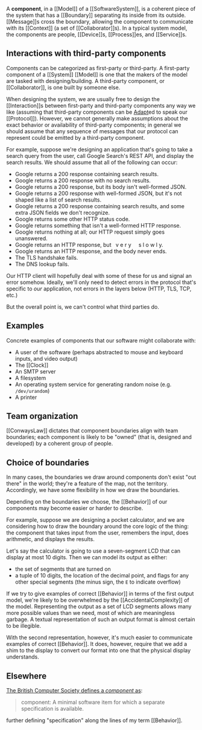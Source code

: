 A **component**, in a [[Model]] of a [[SoftwareSystem]], is a coherent piece of the system that has a [[Boundary]] separating its inside from its outside. [[Message]]s cross the boundary, allowing the component to communicate with its [[Context]] (a set of [[Collaborator]]s). In a typical system model, the components are people, [[Device]]s, [[Process]]es, and [[Service]]s.

## Interactions with third-party components

Components can be categorized as first-party or third-party. A first-party component of a [[System]] [[Model]] is one that the makers of the model are tasked with designing/building. A third-party component, or [[Collaborator]], is one built by someone else.

When designing the system, we are usually free to design the [[Interaction]]s between first-party and third-party components any way we like (assuming that third-party components can be [Adapt](Adapter)ed to speak our [[Protocol]]). However, we cannot generally make assumptions about the exact behavior or availability of third-party components; in general we should assume that any sequence of messages that our protocol can represent could be emitted by a third-party component.

For example, suppose we're designing an application that's going to take a search query from the user, call Google Search's REST API, and display the search results. We should assume that all of the following can occur:

- Google returns a 200 response containing search results.
- Google returns a 200 response with no search results.
- Google returns a 200 response, but its body isn't well-formed JSON.
- Google returns a 200 response with well-formed JSON, but it's not shaped like a list of search results.
- Google returns a 200 response containing search results, and some extra JSON fields we don't recognize.
- Google returns some other HTTP status code.
- Google returns something that isn't a well-formed HTTP response.
- Google returns nothing at all; our HTTP request simply goes unanswered.
- Google returns an HTTP response, but &nbsp; v e r y &nbsp;&nbsp;&nbsp; s l o w l y.
- Google returns an HTTP response, and the body never ends.
- The TLS handshake fails.
- The DNS lookup fails.

Our HTTP client will hopefully deal with some of these for us and signal an error somehow. Ideally, we'll only need to detect errors in the protocol that's specific to _our_ application, not errors in the layers below (HTTP, TLS, TCP, etc.)

But the overall point is, we can't control what third parties do.

## Examples

Concrete examples of components that our software might collaborate with:

- A user of the software (perhaps abstracted to mouse and keyboard inputs, and video output)
- The [[Clock]]
- An SMTP server
- A filesystem
- An operating system service for generating random noise (e.g. `/dev/urandom`)
- A printer

## Team organization

[[ConwaysLaw]] dictates that component boundaries align with team boundaries; each component is likely to be "owned" (that is, designed and developed) by a coherent group of people.

## Choice of boundaries

In many cases, the boundaries we draw around components don't exist "out there" in the world; they're a feature of the map, not the territory. Accordingly, we have some flexibility in how we draw the boundaries.

Depending on the boundaries we choose, the [[Behavior]] of our components may become easier or harder to describe.

For example, suppose we are designing a pocket calculator, and we are considering how to draw the boundary around the core logic of the thing: the component that takes input from the user, remembers the input, does arithmetic, and displays the results.

Let's say the calculator is going to use a seven-segment LCD that can display at most 10 digits. Then we can model its output as either:

- the set of segments that are turned on
- a tuple of 10 digits, the location of the decimal point, and flags for any other special segments (the minus sign, the `E` to indicate overflow)

If we try to give examples of correct [[Behavior]] in terms of the first output model, we're likely to be overwhelmed by the [[AccidentalComplexity]] of the model. Representing the output as a set of LCD segments allows many more possible values than we need, most of which are meaningless garbage. A textual representation of such an output format is almost certain to be illegible.

With the second representation, however, it's much easier to communicate examples of correct [[Behavior]]. It does, however, require that we add a shim to the display to convert our format into one that the physical display understands.

## Elsewhere

[The British Computer Society defines a _component_ as](http://www.testingstandards.co.uk/bs_7925-1_online.htm#Component):

> component: A minimal software item for which a separate specification is available.

further defining "specification" along the lines of my term [[Behavior]].